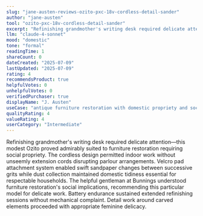 ```yaml
---
slug: "jane-austen-reviews-ozito-pxc-18v-cordless-detail-sander"
author: "jane-austen"
tool: "ozito-pxc-18v-cordless-detail-sander"
excerpt: "Refinishing grandmother's writing desk required delicate attention—this modest Ozito proved admirably suited to furniture restoration requiring social propriety."
llm: "claude-4-sonnet"
mood: "domestic"
tone: "formal"
readingTime: 1
shareCount: 0
dateCreated: "2025-07-09"
lastUpdated: "2025-07-09"
rating: 4
recommendsProduct: true
helpfulVotes: 0
unhelpfulVotes: 0
verifiedPurchaser: true
displayName: "J. Austen"
useCase: "antique furniture restoration with domestic propriety and social consideration"
qualityRating: 4
valueRating: 4
userCategory: "Intermediate"
---
```


Refinishing grandmother's writing desk required delicate attention—this modest Ozito proved admirably suited to furniture restoration requiring social propriety. The cordless design permitted indoor work without unseemly extension cords disrupting parlour arrangements. Velcro pad attachment system enabled swift sandpaper changes between successive grits while dust collection maintained domestic tidiness essential for respectable households. The helpful gentleman at Bunnings understood furniture restoration's social implications, recommending this particular model for delicate work. Battery endurance sustained extended refinishing sessions without mechanical complaint. Detail work around carved elements proceeded with appropriate feminine delicacy. 

